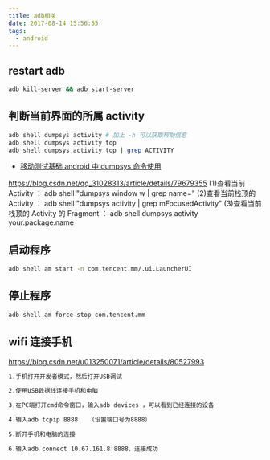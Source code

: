 ```yaml
---
title: adb相关
date: 2017-08-14 15:56:55
tags:
  - android
---
```


## restart adb

```sh
adb kill-server && adb start-server
```

## 判断当前界面的所属 activity

```sh
adb shell dumpsys activity # 加上 -h 可以获取帮助信息
adb shell dumpsys activity top
adb shell dumpsys activity top | grep ACTIVITY
```

- [移动测试基础 android 中 dumpsys 命令使用](https://testerhome.com/topics/1462)

https://blog.csdn.net/qq_31028313/article/details/79679355
(1)查看当前 Activity ：
adb shell "dumpsys window w | grep name="
(2)查看当前栈顶的 Activity ：
adb shell "dumpsys activity | grep mFocusedActivity"
(3)查看当前栈顶的 Activity 的 Fragment ：
adb shell dumpsys activity your.package.name

## 启动程序

```sh
adb shell am start -n com.tencent.mm/.ui.LauncherUI
```

## 停止程序

```sh
adb shell am force-stop com.tencent.mm
```

## wifi 连接手机

https://blog.csdn.net/u013250071/article/details/80527993

```sh
1.手机打开开发者模式，然后打开USB调试

2.使用USB数据线连接手机和电脑

3.在PC端打开cmd命令窗口，输入adb devices ，可以看到已经连接的设备

4.输入adb tcpip 8888   （设置端口号为8888）

5.断开手机和电脑的连接

6.输入adb connect 10.67.161.8:8888，连接成功
```
